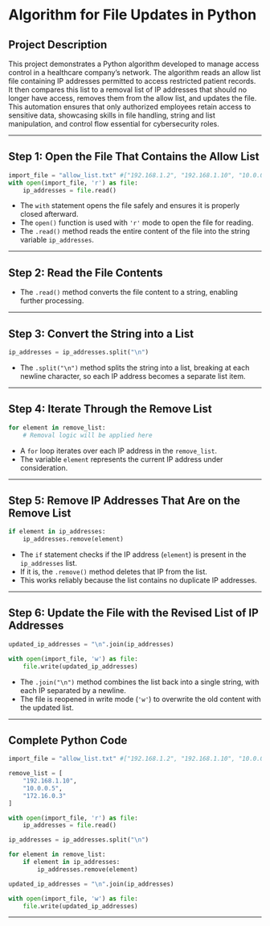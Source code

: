# Algorithm for File Updates in Python

## Project Description  
This project demonstrates a Python algorithm developed to manage access control in a healthcare company’s network. The algorithm reads an allow list file containing IP addresses permitted to access restricted patient records. It then compares this list to a removal list of IP addresses that should no longer have access, removes them from the allow list, and updates the file. This automation ensures that only authorized employees retain access to sensitive data, showcasing skills in file handling, string and list manipulation, and control flow essential for cybersecurity roles.

---

## Step 1: Open the File That Contains the Allow List

```python
import_file = "allow_list.txt" #["192.168.1.2", "192.168.1.10", "10.0.0.5", "172.16.0.1", "172.16.0.3"]
with open(import_file, 'r') as file:
    ip_addresses = file.read()
````

* The `with` statement opens the file safely and ensures it is properly closed afterward.
* The `open()` function is used with `'r'` mode to open the file for reading.
* The `.read()` method reads the entire content of the file into the string variable `ip_addresses`.

---

## Step 2: Read the File Contents

* The `.read()` method converts the file content to a string, enabling further processing.

---

## Step 3: Convert the String into a List

```python
ip_addresses = ip_addresses.split("\n")
```

* The `.split("\n")` method splits the string into a list, breaking at each newline character, so each IP address becomes a separate list item.

---

## Step 4: Iterate Through the Remove List

```python
for element in remove_list:
    # Removal logic will be applied here
```

* A `for` loop iterates over each IP address in the `remove_list`.
* The variable `element` represents the current IP address under consideration.

---

## Step 5: Remove IP Addresses That Are on the Remove List

```python
if element in ip_addresses:
    ip_addresses.remove(element)
```

* The `if` statement checks if the IP address (`element`) is present in the `ip_addresses` list.
* If it is, the `.remove()` method deletes that IP from the list.
* This works reliably because the list contains no duplicate IP addresses.

---

## Step 6: Update the File with the Revised List of IP Addresses

```python
updated_ip_addresses = "\n".join(ip_addresses)

with open(import_file, 'w') as file:
    file.write(updated_ip_addresses)
```

* The `.join("\n")` method combines the list back into a single string, with each IP separated by a newline.
* The file is reopened in write mode (`'w'`) to overwrite the old content with the updated list.

---

## Complete Python Code

```python
import_file = "allow_list.txt" #["192.168.1.2", "192.168.1.10", "10.0.0.5", "172.16.0.1", "172.16.0.3"]

remove_list = [
    "192.168.1.10",
    "10.0.0.5",
    "172.16.0.3"
]

with open(import_file, 'r') as file:
    ip_addresses = file.read()

ip_addresses = ip_addresses.split("\n")

for element in remove_list:
    if element in ip_addresses:
        ip_addresses.remove(element)

updated_ip_addresses = "\n".join(ip_addresses)

with open(import_file, 'w') as file:
    file.write(updated_ip_addresses)
```

---
